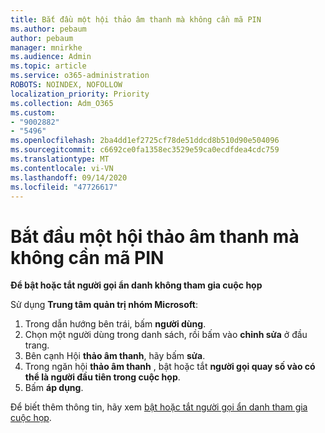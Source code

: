 ```yaml
---
title: Bắt đầu một hội thảo âm thanh mà không cần mã PIN
ms.author: pebaum
author: pebaum
manager: mnirkhe
ms.audience: Admin
ms.topic: article
ms.service: o365-administration
ROBOTS: NOINDEX, NOFOLLOW
localization_priority: Priority
ms.collection: Adm_O365
ms.custom:
- "9002882"
- "5496"
ms.openlocfilehash: 2ba4dd1ef2725cf78de51ddcd8b510d90e504096
ms.sourcegitcommit: c6692ce0fa1358ec3529e59ca0ecdfdea4cdc759
ms.translationtype: MT
ms.contentlocale: vi-VN
ms.lasthandoff: 09/14/2020
ms.locfileid: "47726617"
---
```

# <a name="start-an-audio-conference-without-a-pin"></a>Bắt đầu một hội thảo âm thanh mà không cần mã PIN

**Để bật hoặc tắt người gọi ẩn danh không tham gia cuộc họp**

Sử dụng **Trung tâm quản trị nhóm Microsoft**:

1. Trong dẫn hướng bên trái, bấm **người dùng**.
2. Chọn một người dùng trong danh sách, rồi bấm vào **chỉnh sửa** ở đầu trang.
3. Bên cạnh Hội **thảo âm thanh**, hãy bấm **sửa**.
4. Trong ngăn hội **thảo âm thanh** , bật hoặc tắt **người gọi quay số vào có thể là người đầu tiên trong cuộc họp**.
5. Bấm **áp dụng**.

Để biết thêm thông tin, hãy xem [bật hoặc tắt người gọi ẩn danh tham gia cuộc họp](https://docs.microsoft.com/microsoftteams/start-an-audio-conference-over-the-phone-without-a-pin-in-teams).
